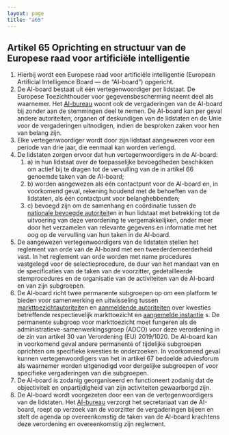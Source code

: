 ```yaml
---
layout: page
title: "a65"
---
```


## Artikel 65 Oprichting en structuur van de Europese raad voor artificiële intelligentie

1. Hierbij wordt een Europese raad voor artificiële intelligentie (European Artificial Intelligence Board — de “AI-board”) opgericht.
2. De AI-board bestaat uit één vertegenwoordiger per lidstaat. De Europese Toezichthouder voor gegevensbescherming neemt deel als waarnemer. Het [AI-bureau](a3.md#^aibur) woont ook de vergaderingen van de AI-board bij zonder aan de stemmingen deel te nemen. De AI-board kan per geval andere autoriteiten, organen of deskundigen van de lidstaten en de Unie voor de vergaderingen uitnodigen, indien de besproken zaken voor hen van belang zijn.
3. Elke vertegenwoordiger wordt door zijn lidstaat aangewezen voor een periode van drie jaar, die eenmaal kan worden verlengd.
4. De lidstaten zorgen ervoor dat hun vertegenwoordigers in de AI-board: 
	1. a) in hun lidstaat over de toepasselijke bevoegdheden beschikken om actief bij te dragen tot de vervulling van de in artikel 66 genoemde taken van de AI-board;
	2. b) worden aangewezen als één contactpunt voor de AI-board en, in voorkomend geval, rekening houdend met de behoeften van de lidstaten, als één contactpunt voor belanghebbenden;
	3. c) bevoegd zijn om de samenhang en coördinatie tussen de [nationale bevoegde autoriteit](a3.md#^natbau)en in hun lidstaat met betrekking tot de uitvoering van deze verordening te vergemakkelijken, onder meer door het verzamelen van relevante gegevens en informatie met het oog op de vervulling van hun taken in de AI-board.
5. De aangewezen vertegenwoordigers van de lidstaten stellen het reglement van orde van de AI-board met een tweederdemeerderheid vast. In het reglement van orde worden met name procedures vastgelegd voor de selectieprocedure, de duur van het mandaat van en de specificaties van de taken van de voorzitter, gedetailleerde stemprocedures en de organisatie van de activiteiten van de AI-board en van zijn subgroepen.
6. De AI-board richt twee permanente subgroepen op om een platform te bieden voor samenwerking en uitwisseling tussen [markttoezichtautoriteit](a3.md#^mta)en en [aanmeldende autoriteiten](a3.md#^aanmeldende) over kwesties betreffende respectievelijk markttoezicht en [aangemelde instantie](a3.md#^aanins) s.
   De permanente subgroep voor markttoezicht moet fungeren als de administratieve-samenwerkingsgroep (ADCO) voor deze verordening in de zin van artikel 30 van Verordening (EU) 2019/1020.
   De AI-board kan in voorkomend geval andere permanente of tijdelijke subgroepen oprichten om specifieke kwesties te onderzoeken. In voorkomend geval kunnen vertegenwoordigers van het in artikel 67 bedoelde adviesforum als waarnemer worden uitgenodigd voor dergelijke subgroepen of voor specifieke vergaderingen van die subgroepen.
7. De AI-board is zodanig georganiseerd en functioneert zodanig dat de objectiviteit en onpartijdigheid van zijn activiteiten gewaarborgd zijn.
8. De AI-board wordt voorgezeten door een van de vertegenwoordigers van de lidstaten. Het [AI-bureau](a3.md#^aibur) verzorgt het secretariaat van de AI-board, roept op verzoek van de voorzitter de vergaderingen bijeen en stelt de agenda op overeenkomstig de taken van de AI-board krachtens deze verordening en overeenkomstig zijn reglement.